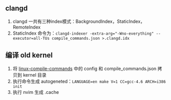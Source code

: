 ## clangd

1. clangd 一共有三种index模式：BackgroundIndex，StaticIndex，RemoteIndex
2. StaticIndex 命令为：`clangd-indexer -extra-arg="-Wno-everything" --executor=all-TUs compile_commands.json >.clangd.idx`

## 编译 old kernel

1. 将 [linux-compile-commands](https://github.com/gniuk/linux-compile-commands) 中的 config 和 compile_commands.json 拷贝到 kernel 目录
2. 执行命令生成 autogeneted：`LANGUAGE=en make V=1 CC=gcc-4.6 ARCH=i386 init`
3. 执行 nvim 生成 .cache
